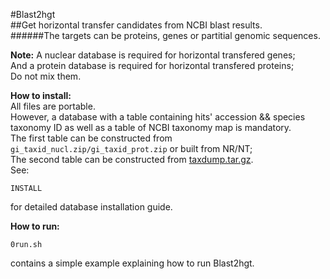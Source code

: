 #Blast2hgt    
##Get horizontal transfer candidates from NCBI blast results.    
######The targets can be proteins, genes or partitial genomic sequences.   

**Note:** A nuclear database is required for horizontal transfered genes;   
And a protein database is required for horizontal transfered proteins;   
Do not mix them.

**How to install:**  
All files are portable.   
However, a database with a table containing hits' accession && species taxonomy ID as well as a table of NCBI taxonomy map is mandatory.  
The first table can be constructed from `gi_taxid_nucl.zip/gi_taxid_prot.zip` or built from NR/NT;     
The second table can be constructed from [taxdump.tar.gz](ftp://ftp.ncbi.nih.gov/pub/taxonomy/taxdump.tar.gz).   
See: 
>
`INSTALL`  
>
for detailed database installation guide. 

**How to run:**  
>
`0run.sh`   
>
contains a simple example explaining how to run Blast2hgt.   
